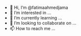 - 👋 Hi, I’m @fatimaahmedjama
- 👀 I’m interested in ...
- 🌱 I’m currently learning ...
- 💞️ I’m looking to collaborate on ...
- 📫 How to reach me ...

<!---
fatimaahmedjama/fatimaahmedjama is a ✨ special ✨ repository because its `README.md` (this file) appears on your GitHub profile.
You can click the Preview link to take a look at your changes.
--->
